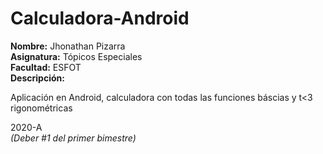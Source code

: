 # Calculadora-Android

**Nombre:** Jhonathan Pizarra\
**Asignatura:** Tópicos Especiales\
**Facultad:** ESFOT\
**Descripción:**

Aplicación en Android, calculadora con todas las funciones báscias y t<3 rigonométricas

2020-A\
*(Deber #1 del primer bimestre)*
